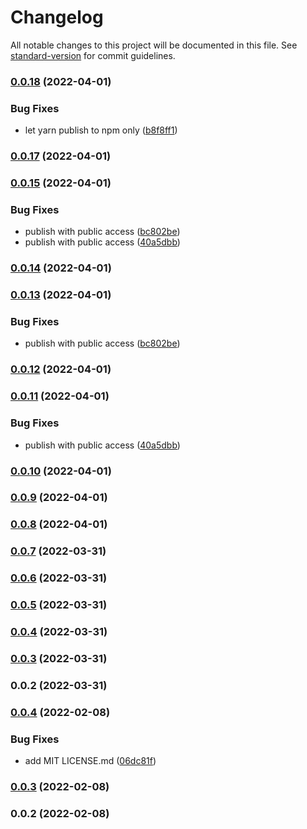 # Changelog

All notable changes to this project will be documented in this file. See [standard-version](https://github.com/conventional-changelog/standard-version) for commit guidelines.

### [0.0.18](https://github.com/f3rno64/mdod/compare/v0.0.17...v0.0.18) (2022-04-01)


### Bug Fixes

* let yarn publish to npm only ([b8f8ff1](https://github.com/f3rno64/mdod/commit/b8f8ff1b5a65f5080520480dda29907bf323ac75))

### [0.0.17](https://github.com/f3rno64/mdod/compare/v0.0.16...v0.0.17) (2022-04-01)

### [0.0.15](https://github.com/f3rno64/mdod/compare/v0.0.10...v0.0.15) (2022-04-01)


### Bug Fixes

* publish with public access ([bc802be](https://github.com/f3rno64/mdod/commit/bc802be3fa26368f0f02bc59c0ad1e32dd00eee8))
* publish with public access ([40a5dbb](https://github.com/f3rno64/mdod/commit/40a5dbb003d14d2a87efd6e98cbd541c631ad1a0))

### [0.0.14](https://github.com/f3rno64/mdod/compare/v0.0.13...v0.0.14) (2022-04-01)

### [0.0.13](https://github.com/f3rno64/mdod/compare/v0.0.12...v0.0.13) (2022-04-01)


### Bug Fixes

* publish with public access ([bc802be](https://github.com/f3rno64/mdod/commit/bc802be3fa26368f0f02bc59c0ad1e32dd00eee8))

### [0.0.12](https://github.com/f3rno64/mdod/compare/v0.0.11...v0.0.12) (2022-04-01)

### [0.0.11](https://github.com/f3rno64/mdod/compare/v0.0.10...v0.0.11) (2022-04-01)


### Bug Fixes

* publish with public access ([40a5dbb](https://github.com/f3rno64/mdod/commit/40a5dbb003d14d2a87efd6e98cbd541c631ad1a0))

### [0.0.10](https://github.com/f3rno64/mdod/compare/v0.0.9...v0.0.10) (2022-04-01)

### [0.0.9](https://github.com/f3rno64/mdod/compare/v0.0.7...v0.0.9) (2022-04-01)

### [0.0.8](https://github.com/f3rno64/mdod/compare/v0.0.7...v0.0.8) (2022-04-01)

### [0.0.7](https://github.com/f3rno64/mdod/compare/v0.0.6...v0.0.7) (2022-03-31)

### [0.0.6](https://github.com/f3rno64/mdod/compare/v0.0.5...v0.0.6) (2022-03-31)

### [0.0.5](https://github.com/f3rno64/mdod/compare/v0.0.4...v0.0.5) (2022-03-31)

### [0.0.4](https://github.com/f3rno64/mdod/compare/v0.0.3...v0.0.4) (2022-03-31)

### [0.0.3](https://github.com/f3rno64/mdod/compare/v0.0.2...v0.0.3) (2022-03-31)

### 0.0.2 (2022-03-31)

### [0.0.4](https://github.com/f3rno64/node-js-lib-template/compare/v0.0.3...v0.0.4) (2022-02-08)


### Bug Fixes

* add MIT LICENSE.md ([06dc81f](https://github.com/f3rno64/node-js-lib-template/commit/06dc81fb7d214973b053aaeadd482cc0ebe5f336))

### [0.0.3](https://github.com/f3rno64/node-js-lib-template/compare/v0.0.2...v0.0.3) (2022-02-08)

### 0.0.2 (2022-02-08)

